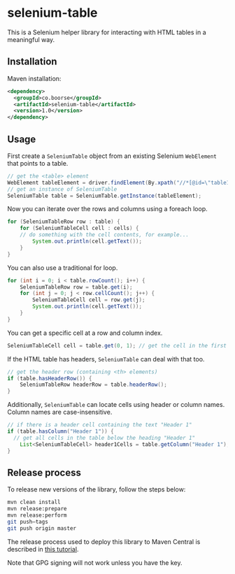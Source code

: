 # selenium-table

This is a Selenium helper library for interacting with HTML tables in a meaningful way.

## Installation

Maven installation:

```xml
<dependency>
  <groupId>co.boorse</groupId>
  <artifactId>selenium-table</artifactId>
  <version>1.0</version>
</dependency>
```

## Usage

First create a `SeleniumTable` object from an existing Selenium `WebElement` that points to a table.

```java
// get the <table> element
WebElement tableElement = driver.findElement(By.xpath("//*[@id=\"table1\"]"));
// get an instance of SeleniumTable
SeleniumTable table = SeleniumTable.getInstance(tableElement);
```

Now you can iterate over the rows and columns using a foreach loop.

```java
for (SeleniumTableRow row : table) {
	for (SeleniumTableCell cell : cells) {
    // do something with the cell contents, for example...
		System.out.println(cell.getText());
	}
}
```

You can also use a traditional for loop.

```java
for (int i = 0; i < table.rowCount(); i++) {
	SeleniumTableRow row = table.get(i);
	for (int j = 0; j < row.cellCount(); j++) {
		SeleniumTableCell cell = row.get(j);
		System.out.println(cell.getText());
	}
}
```

You can get a specific cell at a row and column index.

```java
SeleniumTableCell cell = table.get(0, 1); // get the cell in the first row, second column
```

If the HTML table has headers, `SeleniumTable` can deal with that too.

```java
// get the header row (containing <th> elements)
if (table.hasHeaderRow()) {
	SeleniumTableRow headerRow = table.headerRow();
}
```

Additionally, `SeleniumTable` can locate cells using header or column names. Column names are case-insensitive.

```java
// if there is a header cell containing the text "Header 1"
if (table.hasColumn("Header 1")) {
  // get all cells in the table below the heading "Header 1"
	List<SeleniumTableCell> header1Cells = table.getColumn("Header 1");
}
```

## Release process

To release new versions of the library, follow the steps below:

```bash
mvn clean install
mvn release:prepare
mvn release:perform
git push–tags
git push origin master
```

The release process used to deploy this library to Maven Central is described in [this tutorial](https://dzone.com/articles/publish-your-artifacts-to-maven-central).

Note that GPG signing will not work unless you have the key.